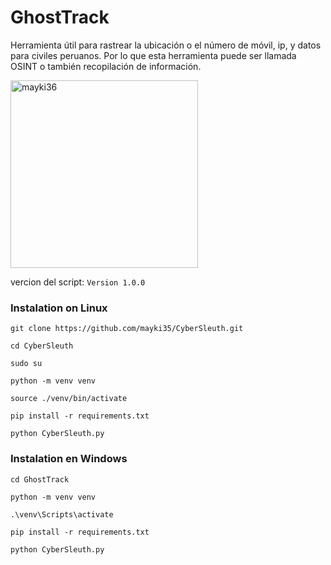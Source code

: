 # GhostTrack
Herramienta útil para rastrear la ubicación o el número de móvil, ip, y datos para civiles peruanos. Por lo que esta herramienta puede ser llamada OSINT o también recopilación de información.

<a href="https://github.com/mayki35"><img src="https://github.com/mayki35.png" width="300" height="300" alt="mayki36"/></a>

vercion del script:
```Version 1.0.0```

### Instalation on Linux
```
git clone https://github.com/mayki35/CyberSleuth.git
```
```
cd CyberSleuth
```
```
sudo su
```
```
python -m venv venv
```
```
source ./venv/bin/activate
```
```
pip install -r requirements.txt
```
```
python CyberSleuth.py
```
### Instalation en Windows
```
cd GhostTrack
```
```
python -m venv venv
```
```
.\venv\Scripts\activate
```
```
pip install -r requirements.txt
```
```
python CyberSleuth.py
```

